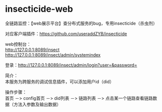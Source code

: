 # insecticide-web
全链路监控：【web展示平台】查分布式服务的bug，专用insecticide（杀虫剂）

对应客户端插件：https://github.com/useraddZYB/insecticide

web控制台：  
http://127.0.0.1:8089/insect  
http://127.0.0.1:8089/insect/admin/systemindex  
    
登录：http://127.0.0.1:8089/insect/admin/login?user=&password=  

简介：  
本服务为跨服务的调试信息插件，可以添加用户id（did）     

操作步骤：  
首页 －> config首页 －> did列表 －> 链路列表 －> 点击某一个链路查看链路数据（方法入参数及输出数据）
